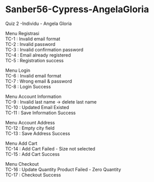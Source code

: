 # Sanber56-Cypress-AngelaGloria

Quiz 2 -Individu - Angela Gloria

Menu Registrasi </br>
TC-1 : Invalid email format </br>
TC-2 : Invalid password </br>
TC-3 : Invalid confirmation password </br>
TC-4 : Email already registered </br>
TC-5 : Registration success </br>

Menu Login </br>
TC-6 : Invalid email format </br>
TC-7 : Wrong email & password </br>
TC-8 : Login Success </br>

Menu Account Information </br>
TC-9 : Invalid last name -> delete last name </br>
TC-10 : Updated Email Existed </br>
TC-11 : Save Information Success </br>

Menu Account Address </br>
TC-12 : Empty city field </br>
TC-13 : Save Address Success </br>

Menu Add Cart </br>
TC-14 : Add Cart Failed - Size not selected </br>
TC-15 : Add Cart Success </br>

Menu Checkout </br>
TC-16 : Update Quantity Product Failed - Zero Quantity </br>
TC-17 : Checkout Success </br>
